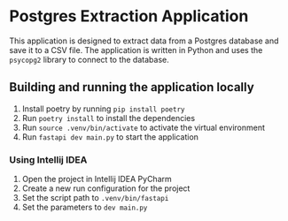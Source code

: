 # Postgres Extraction Application

This application is designed to extract data from a Postgres database and save it to a CSV file. The application is written in Python and uses the `psycopg2` library to connect to the database.

## Building and running the application locally
1. Install poetry by running `pip install poetry`
2. Run `poetry install` to install the dependencies
3. Run `source .venv/bin/activate` to activate the virtual environment
4. Run `fastapi dev main.py` to start the application


### Using Intellij IDEA
1. Open the project in Intellij IDEA PyCharm
2. Create a new run configuration for the project
3. Set the script path to `.venv/bin/fastapi`
4. Set the parameters to `dev main.py`


